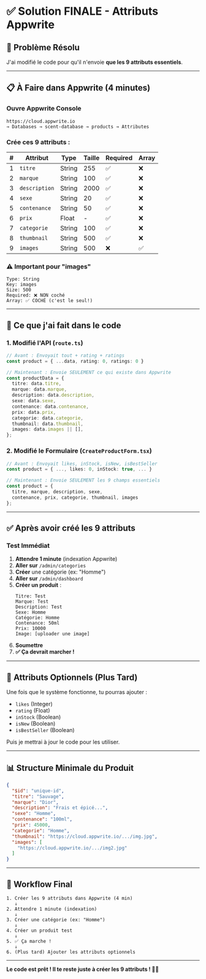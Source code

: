 # ✅ Solution FINALE - Attributs Appwrite

## 🎯 Problème Résolu

J'ai modifié le code pour qu'il n'envoie **que les 9 attributs essentiels**.

---

## 📋 À Faire dans Appwrite (4 minutes)

### Ouvre Appwrite Console
```
https://cloud.appwrite.io
→ Databases → scent-database → products → Attributes
```

### Crée ces 9 attributs :

| # | Attribut | Type | Taille | Required | Array |
|---|----------|------|--------|----------|-------|
| 1 | `titre` | String | 255 | ✅ | ❌ |
| 2 | `marque` | String | 100 | ✅ | ❌ |
| 3 | `description` | String | 2000 | ✅ | ❌ |
| 4 | `sexe` | String | 20 | ✅ | ❌ |
| 5 | `contenance` | String | 50 | ✅ | ❌ |
| 6 | `prix` | Float | - | ✅ | ❌ |
| 7 | `categorie` | String | 100 | ✅ | ❌ |
| 8 | `thumbnail` | String | 500 | ✅ | ❌ |
| 9 | `images` | String | 500 | ❌ | ✅ |

### ⚠️ Important pour "images"
```
Type: String
Key: images
Size: 500
Required: ❌ NON coché
Array: ✅ COCHÉ (c'est le seul!)
```

---

## 🔧 Ce que j'ai fait dans le code

### 1. Modifié l'API (`route.ts`)
```typescript
// Avant : Envoyait tout + rating + ratings
const product = { ...data, rating: 0, ratings: 0 }

// Maintenant : Envoie SEULEMENT ce qui existe dans Appwrite
const productData = {
  titre: data.titre,
  marque: data.marque,
  description: data.description,
  sexe: data.sexe,
  contenance: data.contenance,
  prix: data.prix,
  categorie: data.categorie,
  thumbnail: data.thumbnail,
  images: data.images || [],
};
```

### 2. Modifié le Formulaire (`CreateProductForm.tsx`)
```typescript
// Avant : Envoyait likes, inStock, isNew, isBestSeller
const product = { ..., likes: 0, inStock: true, ... }

// Maintenant : Envoie SEULEMENT les 9 champs essentiels
const product = {
  titre, marque, description, sexe,
  contenance, prix, categorie, thumbnail, images
};
```

---

## ✅ Après avoir créé les 9 attributs

### Test Immédiat

1. **Attendre 1 minute** (indexation Appwrite)
2. **Aller sur** `/admin/categories`
3. **Créer** une catégorie (ex: "Homme")
4. **Aller sur** `/admin/dashboard`
5. **Créer un produit** :
   ```
   Titre: Test
   Marque: Test
   Description: Test
   Sexe: Homme
   Catégorie: Homme
   Contenance: 50ml
   Prix: 10000
   Image: [uploader une image]
   ```
6. **Soumettre**
7. **✅ Ça devrait marcher !**

---

## 🎯 Attributs Optionnels (Plus Tard)

Une fois que le système fonctionne, tu pourras ajouter :
- `likes` (Integer)
- `rating` (Float)
- `inStock` (Boolean)
- `isNew` (Boolean)
- `isBestSeller` (Boolean)

Puis je mettrai à jour le code pour les utiliser.

---

## 📊 Structure Minimale du Produit

```json
{
  "$id": "unique-id",
  "titre": "Sauvage",
  "marque": "Dior",
  "description": "Frais et épicé...",
  "sexe": "Homme",
  "contenance": "100ml",
  "prix": 45000,
  "categorie": "Homme",
  "thumbnail": "https://cloud.appwrite.io/.../img.jpg",
  "images": [
    "https://cloud.appwrite.io/.../img2.jpg"
  ]
}
```

---

## 🚀 Workflow Final

```
1. Créer les 9 attributs dans Appwrite (4 min)
   ↓
2. Attendre 1 minute (indexation)
   ↓
3. Créer une catégorie (ex: "Homme")
   ↓
4. Créer un produit test
   ↓
5. ✅ Ça marche !
   ↓
6. (Plus tard) Ajouter les attributs optionnels
```

---

**Le code est prêt ! Il te reste juste à créer les 9 attributs ! 💪🚀**
